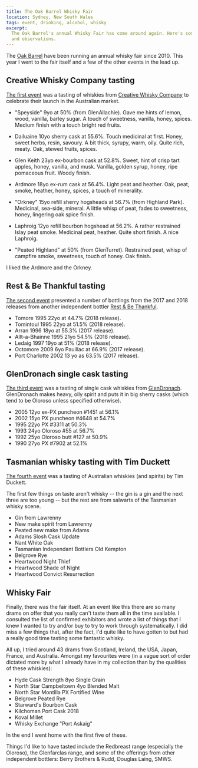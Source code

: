 ```yaml
---
title: The Oak Barrel Whisky Fair
location: Sydney, New South Wales
tags: event, drinking, alcohol, whisky
excerpt:
  The Oak Barrel's annual Whisky Fair has come around again. Here's some notes
  and observations.
---
```


The [Oak Barrel][1] have been running an annual whisky fair since 2010. This year I went to the fair itself
and a few of the other events in the lead up.

## Creative Whisky Company tasting

[The first event][a] was a tasting of whiskies from [Creative Whisky Company][2] to celebrate their launch in
the Australian market.

- "Speyside" 9yo at 50% (from GlenAllachie). Gave me hints of lemon, wood, vanilla, barley sugar. A touch
of sweetness, vanilla, honey, spices. Medium finish with a touch bright red fruits.

- Dailuaine 10yo sherry cask at 55.6%. Touch medicinal at first. Honey, sweet herbs, resin, savoury. A bit
thick, syrupy, warm, oily. Quite rich, meaty. Oak, stewed fruits, spices.

- Glen Keith 23yo ex-bourbon cask at 52.8%. Sweet, hint of crisp tart apples, honey, vanilla, and musk. Vanilla,
golden syrup, honey, ripe pomaceous fruit. Woody finish.

- Ardmore 18yo ex-rum cask at 56.4%. Light peat and heather. Oak, peat, smoke, heather, honey, spices, a
touch of minerality.

- "Orkney" 15yo refill sherry hogsheads at 56.7% (from Highland Park). Medicinal, sea-side, mineral. A little
whisp of peat, fades to sweetness, honey, lingering oak spice finish.

- Laphroig 12yo refill bourbon hogshead at 56.2%. A rather restrained Islay peat smoke. Medicinal peat, heather.
Quite short finish. A nice Laphroig.

- "Peated Highland" at 50% (from GlenTurret). Restrained peat, whisp of campfire smoke, sweetness, touch of
honey. Oak finish.

I liked the Ardmore and the Orkney.

## Rest & Be Thankful tasting

[The second event][b] presented a number of bottlings from the 2017 and 2018 releases from another independent
bottler [Rest & Be Thankful][3].

- Tomore 1995 22yo at 44.7% (2018 release).
- Tomintoul 1995 22yo at 51.5% (2018 release).
- Arran 1996 18yo at 55.3% (2017 release).
- Allt-a-Bhainne 1995 21yo 54.5% (2018 release).
- Ledaig 1997 19yo at 51% (2018 release).
- Octomore 2009 6yo Pauillac at 66.9% (2017 release).
- Port Charlotte 2002 13 yo as 63.5% (2017 release).

## GlenDronach single cask tasting

[The third event][c] was a tasting of single cask whiskies from [GlenDronach][4]. GlenDronach makes heavy, oily
spirit and puts it in big sherry casks (which tend to be Oloroso unless specified otherwise).

- 2005 12yo ex-PX puncheon #1451 at 56.1%
- 2002 15yo PX puncheon #4648 at 54.7%
- 1995 22yo PX #3311 at 50.3%
- 1993 24yo Oloroso #55 at 56.7%
- 1992 25yo Oloroso butt #127 at 50.9%
- 1990 27yo PX #7902 at 52.1%

## Tasmanian whisky tasting with Tim Duckett

[The fourth event][d] was a tasting of Australian whiskies (and spirits) by Tim Duckett.

The first few things on taste aren't whisky -- the gin is a gin and the next three are too young -- but the rest
are from salwarts of the Tasmanian whisky scene.

- Gin from Lawrenny
- New make spirit from Lawrenny
- Peated new make from Adams
- Adams Slosh Cask Update
- Nant White Oak
- Tasmanian Independant Bottlers Old Kempton
- Belgrove Rye
- Heartwood Night Thief
- Heartwood Shade of Night
- Heartwood Convict Resurrection

## Whisky Fair

Finally, there was the fair itself. At an event like this there are so many drams on offer that you really can't taste them all in the time available. I consulted the list of confirmed exhibitors and wrote a list of things that I knew I wanted to try and/or buy to try to work through systematically. I did miss a few things that, after the fact, I'd quite like to have gotten to but had a really good time tasting some fantastic whisky.

All up, I tried around 43 drams from Scotland, Ireland, the USA, Japan, France, and Australia. Amongst my
favourites were (in a vague sort of order dictated more by what I already have in my collection than by the
qualities of these whiskies):

- Hyde Cask Strength 8yo Single Grain
- North Star Campbeltown 4yo Blended Malt
- North Star Montilla PX Fortified Wine
- Belgrove Peated Rye
- Starward's Bourbon Cask
- Kilchoman Port Cask 2018
- Koval Millet
- Whisky Exchange "Port Askaig"

In the end I went home with the first five of these.

Things I'd like to have tasted include the Redbreast range (especially the Oloroso), the Glenfarclas range,
and some of the offerings from other independent bottlers: Berry Brothers & Rudd, Douglas Laing, SMWS.

[1]: http://www.oakbarrel.com.au/
[2]: http://www.creativewhisky.co.uk/
[a]: http://www.whiskyfair.com.au/creative-whisky-company-launch-tasting/
[b]: http://www.whiskyfair.com.au/rest-thankful-single-cask-tasting/
[3]: http://rbtwhisky.co.uk/
[c]: http://www.whiskyfair.com.au/glendronach-single-cask-tasting/
[4]: https://www.glendronachdistillery.com/
[d]: http://www.whiskyfair.com.au/tim-ducketts-trails-tassie-tasting/